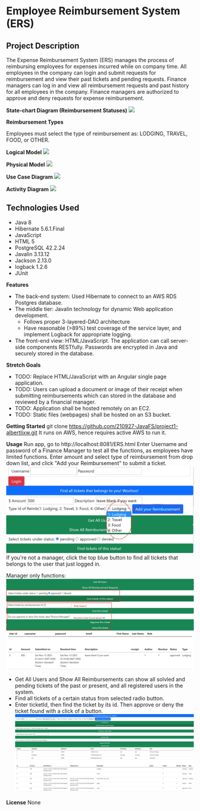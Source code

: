 # Employee Reimbursement System (ERS)

## Project Description
The Expense Reimbursement System (ERS) manages the process of reimbursing employees for expenses incurred while on company time. All employees in the company can login and submit requests for reimbursement and view their past tickets and pending requests. Finance managers can log in and view all reimbursement requests and past history for all employees in the company. Finance managers are authorized to approve and deny requests for expense reimbursement.

**State-chart Diagram (Reimbursement Statuses)** 
![](./imgs/state-chart.jpg)

**Reimbursement Types**

Employees must select the type of reimbursement as: LODGING, TRAVEL, FOOD, or OTHER.

**Logical Model**
![](./imgs/logical.jpg)

**Physical Model**
![](./imgs/physical.jpg)

**Use Case Diagram**
![](./imgs/use-case.jpg)

**Activity Diagram**
![](./imgs/activity.jpg)

## Technologies Used
* Java 8
* Hibernate 5.6.1.Final
* JavaScript
* HTML 5
* PostgreSQL 42.2.24
* Javalin 3.13.12
* Jackson 2.13.0
* logback 1.2.6
* JUnit

**Features**
* The back-end system: Used Hibernate to connect to an AWS RDS Postgres database. 
* The middle tier: Javalin technology for dynamic Web application development. 
    * Follows proper 3-layered-DAO architecture
    * Have reasonable (>89%) test coverage of the service layer, and implement Logback for appropriate logging. 
* The front-end view: HTML/JavaScript. The application can call server-side components RESTfully. Passwords are encrypted in Java and securely stored in the database. 

**Stretch Goals**
* TODO: Replace HTML/JavaScript with an Angular single page application.
* TODO: Users can upload a document or image of their receipt when submitting reimbursements which can stored in the database and reviewed by a financial manager.
* TODO: Application shall be hosted remotely on an EC2.
* TODO: Static files (webpages) shall be hosted on an S3 bucket. 

**Getting Started**
git clone https://github.com/210927-JavaFS/project1-albertlixw.git
It runs on AWS, hence requires active AWS to run it. 

**Usage**
Run app, go to http://localhost:8081/ERS.html
Enter Username and password of a Finance Manager to test all the functions, as employees have limited functions. 
Enter amount and select type of reimbursement from drop down list, and click "Add your Reimbursement" to submit a ticket. 
![](./imgs/addingReimb.jpg)
If you're not a manager, click the top blue button to find all tickets that belongs to the user that just logged in. 

Manager only functions: 
![](./imgs/findATicket.jpg)
* Get All Users and Show All Reimbursements can show all solvled and pending tickets of the past or present, and all registered users in the system. 
* Find all tickets of a certain status from selected radio button. 
* Enter ticketId, then find the ticket by its id. Then approve or deny the ticket found with a click of a button. 
![](./imgs/overview.jpg)

<!-- **Contributors**
Me -->

**License**
None
